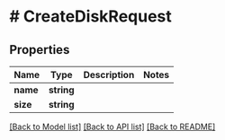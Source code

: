 # # CreateDiskRequest

## Properties

Name | Type | Description | Notes
------------ | ------------- | ------------- | -------------
**name** | **string** |  |
**size** | **string** |  |

[[Back to Model list]](../../README.md#models) [[Back to API list]](../../README.md#endpoints) [[Back to README]](../../README.md)

